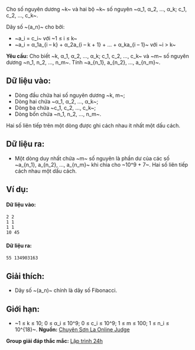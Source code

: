 Cho số nguyên dương ~k~ và hai bộ ~k~ số nguyên ~α_1, α_2, …, α_k; c_1, c_2, …, c_k~.

Dãy số ~(a_n)~ cho bởi:
- ~a_i = c_i~ với ~1 ≤ i ≤ k~
- ~a_i = α_1a_{i – k} + α_2a_{i – k + 1} + … + α_ka_{i – 1}~ với ~i > k~

**Yêu cầu:** Cho biết ~k, α_1, α_2, …, α_k; c_1, c_2, …, c_k~ và ~m~ số nguyên dương ~n_1, n_2, …, n_m~. Tính ~a_{n_1}, a_{n_2}, …, a_{n_m}~.

## Dữ liệu vào:
- Dòng đầu chứa hai số nguyên dương ~k, m~;
- Dòng hai chứa ~α_1, α_2, …, α_k~;
- Dòng ba chứa ~c_1, c_2, …, c_k~;
- Dòng bốn chứa ~n_1, n_2, …, n_m~.

Hai số liên tiếp trên một dòng được ghi cách nhau ít nhất một dấu cách.

## Dữ liệu ra:
- Một dòng duy nhất chứa ~m~ số nguyên là phần dư của các số ~a_{n_1}, a_{n_2}, …, a_{n_m}~ khi chia cho ~10^9 + 7~. Hai số liên tiếp cách nhau một dấu cách.

## Ví dụ:
#### Dữ liệu vào:
```
2 2
1 1
1 1
10 45
```

#### Dữ liệu ra:
```
55 134903163
```

## Giải thích:
- Dãy số ~(a_n)~ chính là dãy số Fibonacci.

## Giới hạn:
- ~1 ≤ k ≤ 10; 0 ≤ α_i ≤ 10^9; 0 ≤ c_i ≤ 10^9; 1 ≤ m ≤ 100; 1 ≤ n_i ≤ 10^{18}~.
**Nguồn:** [Chuyên Sơn La Online Judge](http://csloj.ddns.net/)

**Group giải đáp thắc mắc:** [Lập trình 24h](https://www.facebook.com/groups/1386904321519984)